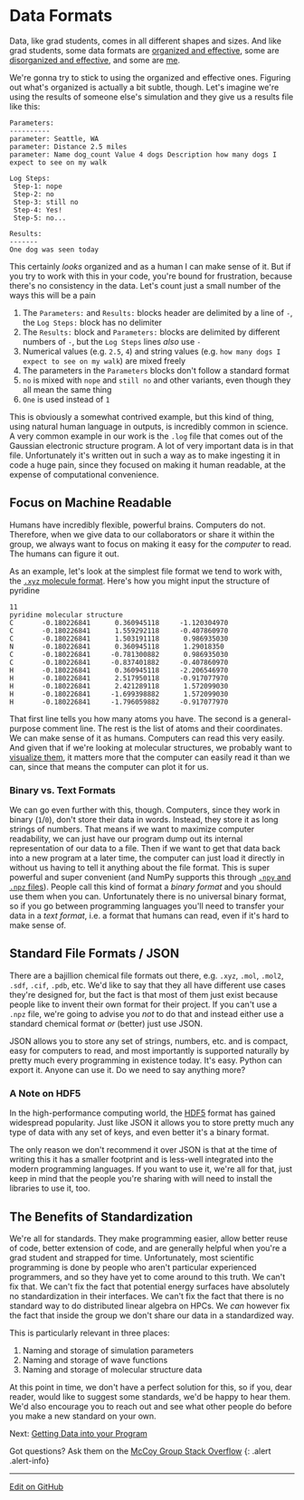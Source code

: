 # Data Formats

Data, like grad students, comes in all different shapes and sizes. And like grad students, some data formats are [organized and effective](https://github.com/rjdirisio), some are [disorganized and effective](https://github.com/vgl2), and some are [me](../img/trash.png).

We're gonna try to stick to using the organized and effective ones. Figuring out what's organized is actually a bit subtle, though. 
Let's imagine we're using the results of someone else's simulation and they give us a results file like this:

```lang-none
Parameters:
----------
parameter: Seattle, WA
parameter: Distance 2.5 miles
parameter: Name dog_count Value 4 dogs Description how many dogs I expect to see on my walk

Log Steps:
 Step-1: nope
 Step-2: no
 Step-3: still no
 Step-4: Yes!
 Step-5: no...

Results:
-------
One dog was seen today
```

This certainly _looks_ organized and as a human I can make sense of it. But if you try to work with this in your code, you're bound for frustration, because there's no consistency in the data. Let's count just a small number of the ways this will be a pain

1. The `Parameters:` and `Results:` blocks header are delimited by a line of `-`, the `Log Steps:` block has no delimiter
2. The `Results:` block and `Parameters:` blocks are delimited by different numbers of `-`, but the `Log Steps` lines _also_ use `-`
3. Numerical values (e.g. `2.5`, `4`) and string values (e.g. `how many dogs I expect to see on my walk`) are mixed freely
4. The parameters in the `Parameters` blocks don't follow a standard format
5. `no` is mixed with `nope` and `still no` and other variants, even though they all mean the same thing
6. `One` is used instead of `1`

This is obviously a somewhat contrived example, but this kind of thing, using natural human language in outputs, is incredibly common in science. 
A very common example in our work is the `.log` file that comes out of the Gaussian electronic structure program. 
A lot of very important data is in that file. 
Unfortunately it's written out in such a way as to make ingesting it in code a huge pain, since they focused on making it human readable, at the expense of computational convenience.

## Focus on Machine Readable

Humans have incredibly flexible, powerful brains. Computers do not. Therefore, when we give data to our collaborators or share it within the group, we always want to focus on making it easy for the _computer_ to read. The humans can figure it out.

As an example, let's look at the simplest file format we tend to work with, the [`.xyz` molecule format](https://en.wikipedia.org/wiki/XYZ_file_format). Here's how you might input the structure of pyridine

```lang-none
11
pyridine molecular structure
C       -0.180226841      0.360945118     -1.120304970
C       -0.180226841      1.559292118     -0.407860970
C       -0.180226841      1.503191118      0.986935030
N       -0.180226841      0.360945118      1.29018350
C       -0.180226841     -0.781300882      0.986935030
C       -0.180226841     -0.837401882     -0.407860970
H       -0.180226841      0.360945118     -2.206546970
H       -0.180226841      2.517950118     -0.917077970
H       -0.180226841      2.421289118      1.572099030
H       -0.180226841     -1.699398882      1.572099030
H       -0.180226841     -1.796059882     -0.917077970
```

That first line tells you how many atoms you have. The second is a general-purpose comment line. The rest is the list of atoms and their coordinates. We can make sense of it as humans. 
Computers can read this very easily. And given that if we're looking at molecular structures, we probably want to [visualize them](https://en.wikipedia.org/wiki/List_of_molecular_graphics_systems), it matters more that the computer can easily read it than we can, since that means the computer can plot it for us.

### Binary vs. Text Formats

We can go even further with this, though. Computers, since they work in binary (`1`/`0`), don't store their data in words. 
Instead, they store it as long strings of numbers. 
That means if we want to maximize computer readability, we can just have our program dump out its internal representation of our data to a file. 
Then if we want to get that data back into a new program at a later time, the computer can just load it directly in without us having to tell it anything about the file format.
This is super powerful and super convenient (and NumPy supports this through [`.npy` and `.npz` files](NumpyFiles.md)).
People call this kind of format a _binary format_ and you should use them when you can. Unfortunately there is no universal binary format, so if you go between programming languages you'll need to transfer your data in a _text format_, i.e. a format that humans can read, even if it's hard to make sense of.

## Standard File Formats / JSON

There are a bajillion chemical file formats out there, e.g. `.xyz`, `.mol`, `.mol2`, `.sdf`, `.cif`, `.pdb`, etc. 
We'd like to say that they all have different use cases they're designed for, but the fact is that most of them just exist because people like to invent their own format for their project.
If you can't use a `.npz` file, we're going to advise you _not_ to do that and instead either use a standard chemical format _or_ (better) just use JSON.

JSON allows you to store any set of strings, numbers, etc. and is compact, easy for computers to read, and most importantly is supported naturally by pretty much every programming in existence today.
It's easy. Python can export it. Anyone can use it. Do we need to say anything more?

### A Note on HDF5

In the high-performance computing world, the [HDF5](https://en.wikipedia.org/wiki/Hierarchical_Data_Format) format has gained widespread popularity. Just like JSON it allows you to store pretty much any type of data with any set of keys, and even better it's a binary format. 

The only reason we don't recommend it over JSON is that at the time of writing this it has a smaller footprint and is less-well integrated into the modern programming languages. 
If you want to use it, we're all for that, just keep in mind that the people you're sharing with will need to install the libraries to use it, too.

## The Benefits of Standardization

We're all for standards. They make programming easier, allow better reuse of code, better extension of code, and are generally helpful when you're a grad student and strapped for time.
Unfortunately, most scientific programming is done by people who aren't particular experienced programmers, and so they have yet to come around to this truth.
We can't fix that. 
We can't fix the fact that potential energy surfaces have absolutely no standardization in their interfaces. 
We can't fix the fact that there is no standard way to do distributed linear algebra on HPCs.
We _can_ however fix the fact that inside the group we don't share our data in a standardized way. 

This is particularly relevant in three places:
1. Naming and storage of simulation parameters
2. Naming and storage of wave functions
3. Naming and storage of molecular structure data

At this point in time, we don't have a perfect solution for this, so if you, dear reader, would like to suggest some standards, we'd be happy to hear them.
We'd also encourage you to reach out and see what other people do before you make a new standard on your own.

<span class="text-muted">Next:</span>
 [Getting Data into your Program](LoadingDataIn.md)

Got questions? Ask them on the [McCoy Group Stack Overflow](https://stackoverflow.com/c/mccoygroup/questions/ask)
{: .alert .alert-info}

---
[Edit on GitHub](https://github.com/McCoyGroup/References/edit/gh-pages/McCoy%20Group%20Code%20Academy/DataIO/DataFormats.md)